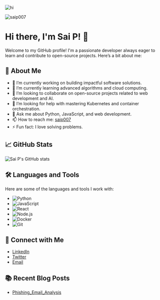 ![hi](https://media1.giphy.com/media/Q0LdqbADEDDmE/giphy.gif)

<p align="left"> <img src="https://visitor-badge.laobi.icu/badge?page_id=saip007.saip007" alt="saip007" /> </p>

# Hi there, I'm Sai P! 👋

Welcome to my GitHub profile! I'm a passionate developer always eager to learn and contribute to open-source projects. Here’s a bit about me:

## 🚀 About Me

- 🔭 I’m currently working on building impactful software solutions.
- 🌱 I’m currently learning advanced algorithms and cloud computing.
- 👯 I’m looking to collaborate on open-source projects related to web development and AI.
- 🤔 I’m looking for help with mastering Kubernetes and container orchestration.
- 💬 Ask me about Python, JavaScript, and web development.
- 📫 How to reach me: [saip007](mailto:contact@saip007.tech)
- ⚡ Fun fact: I love solving problems.

## 📈 GitHub Stats

![Sai P's GitHub stats](https://github-readme-stats.vercel.app/api?username=saip007&show_icons=true&theme=radical)

## 🛠️ Languages and Tools

Here are some of the languages and tools I work with:

- ![Python](https://img.shields.io/badge/-Python-3776AB?style=flat&logo=python&logoColor=white)
- ![JavaScript](https://img.shields.io/badge/-JavaScript-F7DF1E?style=flat&logo=javascript&logoColor=black)
- ![React](https://img.shields.io/badge/-React-61DAFB?style=flat&logo=react&logoColor=black)
- ![Node.js](https://img.shields.io/badge/-Node.js-339933?style=flat&logo=node.js&logoColor=white)
- ![Docker](https://img.shields.io/badge/-Docker-2496ED?style=flat&logo=docker&logoColor=white)
- ![Git](https://img.shields.io/badge/-Git-F05032?style=flat&logo=git&logoColor=white)

## 🔗 Connect with Me

- [LinkedIn](https://www.linkedin.com/in/saip007)
- [Twitter](https://twitter.com/saip_007)
- [Email](mailto:saip4622@gmail.com)

## 📚 Recent Blog Posts

<!-- BLOG-POST-LIST:START -->
- [Phishing_Email_Analysis](https://saip007.medium.com/dissecting-a-phishing-attack-a-step-by-step-analysis-2fa5f96e9bc1)
<!-- BLOG-POST-LIST:END -->
